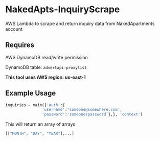 # NakedApts-InquiryScrape 
AWS Lambda to scrape and return inquiry data from NakedApartments account

## Requires 
AWS DynamoDB read/write permission

DynamoDB table: `advertapi-proxylist` 

**This tool uses AWS region: us-east-1** 

## Example Usage 
``` python
inquiries = main({'auth':{
                'username':'someone@somewhere.com',
                'password':'someonespassword'},}, 'context')
```
This will return an array of arrays 
``` python
[["MONTH", "DAY", "YEAR"],...]
```
